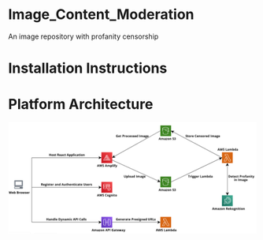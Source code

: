 # Image_Content_Moderation
An image repository with profanity censorship

# Installation Instructions

# Platform Architecture
<p align="center">
    <img src="images/ArchitectureDiagram.png">
</p>